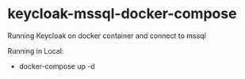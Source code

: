# keycloak-mssql-docker-compose
Running Keycloak on docker container and connect to mssql 

Running in Local:
- docker-compose up -d
